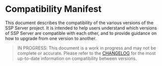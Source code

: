 # Compatibility Manifest

This document describes the compatibility of the various versions of the
SSP Server project. It is intended to help users understand which versions of
SSP Server are compatible with each other, and to provide guidance on how to
upgrade from one version to another.

> IN PROGRESS: This document is a work in progress and may not be complete or
> accurate. Please refer to the [CHANGELOG](CHANGELOG.md) for the most up-to-date
> information on compatibility between versions.
